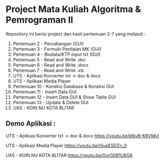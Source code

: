 
# Project Mata Kuliah Algoritma & Pemrograman II 
Repository ini berisi project dari hasil pertemuan 2-7 yang meliputi :

 1. Pertemuan 2 - Percabangan (GUI)
 2. Pertemuan 3 - Formulir Penilaian MK (GUI)
 3. Pertemuan 4 - Biodata/KTP input txt (GUI)
 4. Pertemuan 5 - Read and Write .doc
 5. Pertemuan 6 - Read and Write .docx
 6. Pertemuan 7 - Read and Write .xls
 7. UTS - Aplikasi Konverter txt -> doc & docx
 8. UTS - Aplikasi Media Player
 9. Pertemuan 10 - Koneksi Database & Koneksi GUI
 10. Pertemuan 11 - Insert Data GUI
 11. Pertemuan 12 - Insert Data GUI & Show Table GUI
 12. Pertemuan 13 - Update & Delete GUI
 13. UAS - KOIN NU KOTA BLITAR
 
## Demo Aplikasi :
UTS - Aplikasi Konverter txt -> doc & docx
https://youtu.be/bNvB-K6VMvI

UTS - Aplikasi Media Player
https://youtu.be/jSupE5DZn_0

UAS - KOIN NU KOTA BLITAR 
https://youtu.be/GvrG0R1U6GA

